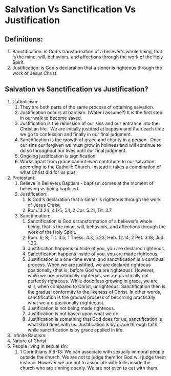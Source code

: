 # Salvation Vs Sanctification Vs Justification

## Definitions:
1.  Sanctification: is God's transformation of a believer's whole being, that is the mind, will, behaviors, and affections through the work of the Holy Spirit.
2.  Justification: is God's declaration that a sinner is righteous through the work of Jesus Christ.


## Salvation vs Sanctification vs Justification?
1.  Catholicism: 
	1.  They are both parts of the same process of obtaining salvation.
	2.  Justification occurs at baptism. (Water i assume?) It is the first step in our walk to become saved.
	3.  Justification is the remission of our sins and our entrance into the Christian life.  We are initially justified at baptism and then each time we go to confession and finally in our final judgment.
	4.  Sanctification is the growth of grace and charity in a person.  Once our sins our forgiven we must grow in holiness and will continue to do so throughout our lives until our final judgment.
	5.  Ongoing justification is signification
	6.  Works apart from grace cannot even contribute to our salvation according to the Catholic Church. Instead it takes a combination of what Christ did for us plus
2. Protestant:
	1. Believe in Believers Baptism - baptism comes at the moment of believing vs being baptized.
	2. Justification: 
		1. Is God's declaration that a sinner is righteous through the work of Jesus Christ.
		2. Rom. 3.24; 4.1-5; 5.1; 2 Cor. 5.21, Tit. 3.7.
	4. Sanctification: 
		1. Sanctification is God's transformation of a believer's whole being, that is the mind, will, behaviors, and affections through the work of the Holy Spirit.
		2. Rom. 6; 8; Tit. 3.5; 1 Thess. 4.3, 5.23; Heb. 12.14; 2 Pet. 3.18; Jud. 1.20.
		3.  Justification happens outside of you, you are declared righteous.
		4.  Sanctification happens inside of you, you are made righteous.
		5.  Justification is a one-time event, and sanctification is a continual process. When we are justified, we are declared righteous positionally (that is, before God we are righteous). However, while we are positionally righteous, we are practically not perfectly righteous. While doubtless growing in grace, we are still, when compared to Christ, unrighteous. Sanctification then is the gradual conformity to the likeness of Christ. In other words, sanctification is the gradual process of becoming practically what we are positionally (righteous).
		6.  Justification is not being made righteous.
		7.  Justification is not based upon what we do.
		8.  Justification is something that God does for us; sanctification is what God does with us. Justification is by grace through faith, while sanctification is by grace applied in life.
3. Infinite Baptism:
4.  Nature of Christ
3.  People living in sexual sin:
	1.  1 Corinthians 5:9-13: We can associate with sexually immoral people outside the church. We are not to judge them for God will judge them instead. However we are not to associate with folks inside the church who are sinning openly. We are not even to eat with them.
